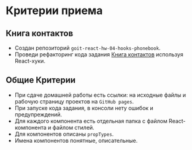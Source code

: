# Критерии приема

## Книга контактов

- Создан репозиторий `goit-react-hw-04-hooks-phonebook`.
- Проведи рефакторинг кода задания
  [Книга контактов](https://github.com/goitacademy/react-homework/blob/master/homework-03/phonebook/README.md)
  используя React-хуки.

## Общие Критерии

- При сдаче домашней работы есть ссылки: на исходные файлы и рабочую страницу
  проектов на `GitHub pages`.
- При запуске кода задания, в консоли нету ошибок и предупреждений.
- Для каждого компонента есть отдельная папка с файлом React-компонента и файлом
  стилей.
- Для компонентов описаны `propTypes`.
- Имена компонентов понятные, описательные.
